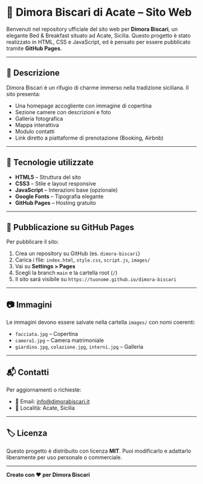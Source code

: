# 🌿 Dimora Biscari di Acate – Sito Web

Benvenuti nel repository ufficiale del sito web per **Dimora Biscari**, un elegante Bed & Breakfast situato ad Acate, Sicilia. Questo progetto è stato realizzato in HTML, CSS e JavaScript, ed è pensato per essere pubblicato tramite **GitHub Pages**.

---

## 📌 Descrizione

Dimora Biscari è un rifugio di charme immerso nella tradizione siciliana. Il sito presenta:
- Una homepage accogliente con immagine di copertina
- Sezione camere con descrizioni e foto
- Galleria fotografica
- Mappa interattiva
- Modulo contatti
- Link diretto a piattaforme di prenotazione (Booking, Airbnb)

---

## 🧰 Tecnologie utilizzate

- **HTML5** – Struttura del sito
- **CSS3** – Stile e layout responsive
- **JavaScript** – Interazioni base (opzionale)
- **Google Fonts** – Tipografia elegante
- **GitHub Pages** – Hosting gratuito

---

## 🚀 Pubblicazione su GitHub Pages

Per pubblicare il sito:

1. Crea un repository su GitHub (es. `dimora-biscari`)
2. Carica i file: `index.html`, `style.css`, `script.js`, `images/`
3. Vai su **Settings > Pages**
4. Scegli la branch `main` e la cartella root (`/`)
5. Il sito sarà visibile su `https://tuonome.github.io/dimora-biscari`

---

## 📷 Immagini

Le immagini devono essere salvate nella cartella `images/` con nomi coerenti:
- `facciata.jpg` – Copertina
- `camera1.jpg` – Camera matrimoniale
- `giardino.jpg`, `colazione.jpg`, `interni.jpg` – Galleria

---

## 📬 Contatti

Per aggiornamenti o richieste:
- 📧 Email: info@dimorabiscari.it
- 📍 Località: Acate, Sicilia

---

## 🏷️ Licenza

Questo progetto è distribuito con licenza **MIT**. Puoi modificarlo e adattarlo liberamente per uso personale o commerciale.

---

**Creato con ❤️ per Dimora Biscari**
